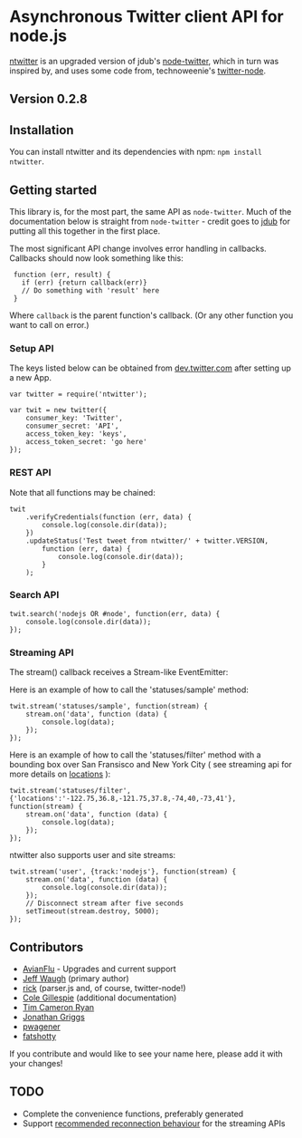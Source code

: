 Asynchronous Twitter client API for node.js
===========================================

[ntwitter](http://github.com/AvianFlu/ntwitter) is an upgraded version of jdub's [node-twitter](http://github.com/jdub/node-twitter), which in turn was inspired by, and uses some code from, technoweenie's [twitter-node](http://github.com/technoweenie/twitter-node).

## Version 0.2.8

## Installation

You can install ntwitter and its dependencies with npm: `npm install ntwitter`.


## Getting started

This library is, for the most part, the same API as `node-twitter`. Much of the documentation below is straight from `node-twitter` - credit goes to [jdub](http://github.com/jdub) for putting all this together in the first place. 

The most significant API change involves error handling in callbacks.  Callbacks should now look something like this:

     function (err, result) {
       if (err) {return callback(err)}
       // Do something with 'result' here
     }

Where `callback` is the parent function's callback.  (Or any other function you want to call on error.)

### Setup API 

The keys listed below can be obtained from [dev.twitter.com](http://dev.twitter.com) after setting up a new App.

	var twitter = require('ntwitter');

	var twit = new twitter({
		consumer_key: 'Twitter',
		consumer_secret: 'API',
		access_token_key: 'keys',
		access_token_secret: 'go here'
	});


### REST API 

Note that all functions may be chained:

	twit
		.verifyCredentials(function (err, data) {
			console.log(console.dir(data));
		})
		.updateStatus('Test tweet from ntwitter/' + twitter.VERSION,
			function (err, data) {
				console.log(console.dir(data));
			}
		);

### Search API 

	twit.search('nodejs OR #node', function(err, data) {
		console.log(console.dir(data));
	});

### Streaming API 

The stream() callback receives a Stream-like EventEmitter:

Here is an example of how to call the 'statuses/sample' method:

	twit.stream('statuses/sample', function(stream) {
		stream.on('data', function (data) {
			console.log(data);
		});
	});
	
Here is an example of how to call the 'statuses/filter' method with a bounding box over San Fransisco and New York City ( see streaming api for more details on [locations](https://dev.twitter.com/docs/streaming-api/methods#locations) ):

	twit.stream('statuses/filter', {'locations':'-122.75,36.8,-121.75,37.8,-74,40,-73,41'}, function(stream) {
		stream.on('data', function (data) {
			console.log(data);
		});
	});

ntwitter also supports user and site streams:

	twit.stream('user', {track:'nodejs'}, function(stream) {
		stream.on('data', function (data) {
			console.log(console.dir(data));
		});
		// Disconnect stream after five seconds
		setTimeout(stream.destroy, 5000);
	});

## Contributors

- [AvianFlu](http://github.com/AvianFlu) - Upgrades and current support
- [Jeff Waugh](http://github.com/jdub) (primary author)
- [rick](http://github.com/technoweenie) (parser.js and, of course, twitter-node!)
- [Cole Gillespie](http://github.com/coleGillespie) (additional documentation)
- [Tim Cameron Ryan](http://github.com/timcameronryan)
- [Jonathan Griggs](https://github.com/boatmeme)
- [pwagener](https://github.com/pwagener)
- [fatshotty](https://github.com/fatshotty)

If you contribute and would like to see your name here, please add it with your changes!

## TODO

- Complete the convenience functions, preferably generated
- Support [recommended reconnection behaviour](http://dev.twitter.com/pages/user_streams_suggestions) for the streaming APIs

